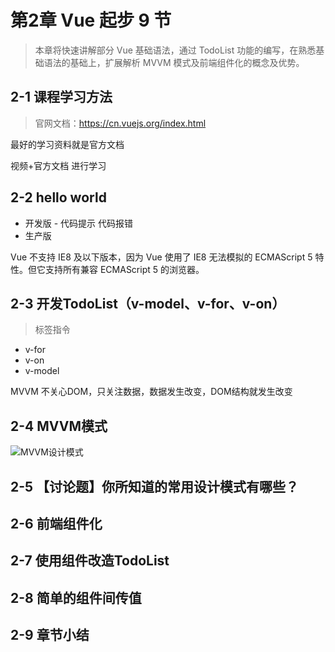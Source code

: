 # 第2章 Vue 起步 9 节
    
> 本章将快速讲解部分 Vue 基础语法，通过 TodoList 功能的编写，在熟悉基础语法的基础上，扩展解析 MVVM 模式及前端组件化的概念及优势。
    
## 2-1 课程学习方法


> 官网文档：https://cn.vuejs.org/index.html

最好的学习资料就是官方文档

视频+官方文档 进行学习




## 2-2 hello world


* 开发版 - 代码提示 代码报错
* 生产版

Vue 不支持 IE8 及以下版本，因为 Vue 使用了 IE8 无法模拟的 ECMAScript 5 特性。但它支持所有兼容 ECMAScript 5 的浏览器。



## 2-3 开发TodoList（v-model、v-for、v-on）


> 标签指令 

* v-for
* v-on
* v-model

MVVM 不关心DOM，只关注数据，数据发生改变，DOM结构就发生改变



## 2-4 MVVM模式



![MVVM设计模式](https://upfile.wangyongjie.cn/preview/20220316150127TJVs0DknT.png)






<!-- 




 -->











## 2-5 【讨论题】你所知道的常用设计模式有哪些？




## 2-6 前端组件化




## 2-7 使用组件改造TodoList




## 2-8 简单的组件间传值




## 2-9 章节小结




    
